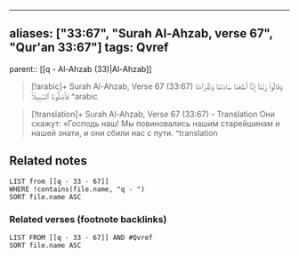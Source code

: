 
---
aliases: ["33:67", "Surah Al-Ahzab, verse 67", "Qur'an 33:67"]
tags: Qvref
---

parent:: [[q - Al-Ahzab (33)|Al-Ahzab]]

> [!arabic]+ Surah Al-Ahzab, Verse 67 (33:67)
> <span class="quran-arabic">وَقَالُوا۟ رَبَّنَآ إِنَّآ أَطَعْنَا سَادَتَنَا وَكُبَرَآءَنَا فَأَضَلُّونَا ٱلسَّبِيلَا۠</span>
^arabic

> [!translation]+ Surah Al-Ahzab, Verse 67 (33:67) - Translation
> Они скажут: «Господь наш! Мы повиновались нашим старейшинам и нашей знати, и они сбили нас с пути.
^translation



## Related notes
```dataview
LIST from [[q - 33 - 67]]
WHERE !contains(file.name, "q - ")
SORT file.name ASC
```

### Related verses (footnote backlinks)
```dataview
LIST FROM [[q - 33 - 67]] AND #Qvref
SORT file.name ASC
```

